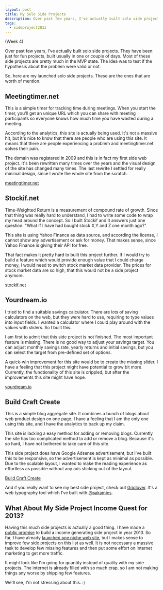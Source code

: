 ```yaml
---
layout: post
title: My Solo Side Projects
description: Over past few years, I've actually built solo side projects. They have been just for fun projects, built usually in one or couple of days. Here are my launched solo side projects.
tags:
  - sideproject2013
---
```

(Week 4)

Over past few years, I've actually built solo side projects. They have been just for fun projects,
built usually in one or couple of days. Most of these side projects are pretty much in the MVP state.
The idea was to test if the hypothesis about the problem were valid or not.

So, here are my launched solo side projects. These are the ones that are worth of mention.

## Meetingtimer.net

This is a simple timer for tracking time during meetings. When you start the timer,
you'll get an unique URL which you can share with meeting participants so everyone
knows how much time you have wasted during a meeting.

According to the analytics, this site is actually being used. It's not a massive hit,
but it's nice to know that there are people who are using this site. It means that
there are people experiencing a problem and meetingtimer.net solves their pain.

The domain was registered in 2009 and this is in fact my first side web project.
It's been rewritten many times over the years and the visual design of the site has changed many times.
The last rewrite I settled for really minimal design, since I wrote the whole site from the scratch.

[meetingtimer.net](http://www.meetingtimer.net)

## Stockif.net

Time-Weighted Return is a measurement of compound rate of growth. Since that thing was really hard to understand,
I had to write some code to wrap my head around the concept. So I built Stockif and it answers just one question.
"What if I have had bought stock X,Y and Z one month ago?"

This site is using Yahoo Finance as data source, and according the license, I cannot
show any advertisement or ask for money. That makes sense, since Yahoo Finance is giving
their API for free.

That fact makes it pretty hard to built this project further. If I would try to build a feature
which would provide enough value that I could charge money, I would need to
switch stock market data provider. The prices for stock market data are so high, that
this would not be a side project anymore.

[stockif.net](http://www.stockif.net)

## Yourdream.io

I tried to find a suitable savings calculator. There are lots of saving calculators on the web, but they were
hard to use, requiring to type values into input fields. I wanted a calculator where I could
play around with the values with sliders. So I built this.

I am first to admit that this side project is not finished. The most important feature
is missing. There is no good way to adjust your savings target. You can adjust monthly savings rate, yearly returns and initial savings,
but you can select the target from pre-defined set of options.

A quick-win improvement for this site would be to create the missing slider. I have a feeling that
this project might have potential to grow bit more. Currently, the functionality of this site
is crippled, but after the improvements this site might have hope.

[yourdream.io](http://www.yourdream.io)

## Build Craft Create

This is a simple blog aggregate site. It combines a bunch of blogs about web product design on one page.
I have a feeling that I am the only one using this site, and I have the analytics to back up my claim.

This site is lacking a easy method for adding or removing blogs. Currently the site has
too complicated method to add or remove a blog. Because it's so hard,
I have not bothered to take care of this site.

This side project does have Google Adsense advertisement, but I've built this to be responsive,
so the advertisement is kept as minimal as possible. Due to the scalable layout, I wanted to make
the reading experience as effortless as possible without any ads sticking out of the layout.

[Build Craft Create](http://www.buildcraftcreate.com)

And if you really want to see my best side project, check out [Gridlover](http://www.gridlover.net).
It's a web typography tool which I've built with [@sakamies](http://www.twitter.com/sakamies).

## What About My Side Project Income Quest for 2013?

Having this much side projects is actually a good thing. I have made a [public promise](http://rebelcode.net/2013/01/01/in-2013-i-will-build-a-side-project-that-generates-income.html)
to build a income generating side project in year 2013. So far, I have already [launched one niche web site](http://rebelcode.net/2013/01/20/why-launching-a-niche-site-feels-kinda-weird.html),
but I makes sense to improve few side projects on this list as well. It is not necessary a massive task to
develop few missing features and then put some effort on internet marketing to get
more traffic.

It might look like I'm going for quantity instead of quality with my side projects. The internet
is already filled with so much crap, so I am not making things any worse by shipping few features.

We'll see, I'm not stressing about this. :)
